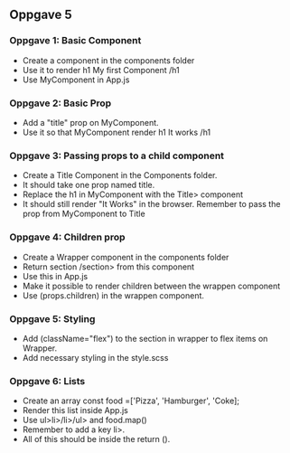 ## Oppgave 5
### Oppgave 1: Basic Component
* Create a component in the components folder
* Use it to render h1 My first Component /h1
* Use MyComponent in App.js

### Oppgave 2: Basic Prop
* Add a "title" prop on MyComponent. 
* Use it so that MyComponent render h1 It works /h1

### Oppgave 3: Passing props to a child component
* Create a Title Component in the Components folder.
* It should take one prop named title.
* Replace the h1 in MyComponent with the Title> component 
* It should still render "It Works" in the browser. Remember to pass the prop from MyComponent to Title

### Oppgave 4: Children prop
* Create a Wrapper component in the components folder
* Return section /section> from this component
* Use this in App.js
* Make it possible to render children between the wrappen component
* Use (props.children) in the wrappen component.

### Oppgave 5: Styling
* Add (className="flex") to the section in wrapper to flex items on Wrapper.
* Add necessary styling in the style.scss

### Oppgave 6: Lists
* Create an array const food =['Pizza', 'Hamburger', 'Coke];
* Render this list inside App.js 
* Use ul>li>/li>/ul> and food.map()
* Remember to add a key li>.
* All of this should be inside the return ().